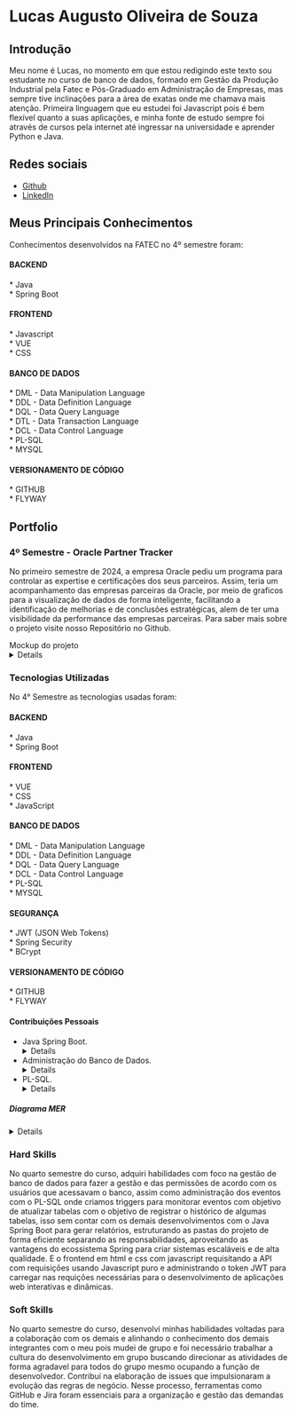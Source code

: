 # Lucas Augusto Oliveira de Souza

## Introdução
Meu nome é Lucas, no momento em que estou redigindo este texto sou estudante no curso de banco de dados, formado em Gestão da Produção Industrial pela Fatec e Pós-Graduado em Administração de Empresas, mas sempre tive inclinações para a área de exatas onde me chamava mais atenção. Primeira linguagem que eu estudei foi Javascript pois é bem flexível quanto a suas aplicações, e minha fonte de estudo sempre foi através de cursos pela internet até ingressar na universidade e aprender Python e Java. 

## Redes sociais
* [Github](https://github.com/LucasOliveira321)
* [LinkedIn](https://www.linkedin.com/in/lucas-augusto-oliveira/)

## Meus Principais Conhecimentos
Conhecimentos desenvolvidos na FATEC no 4º semestre foram:
<h4>BACKEND</h4>
* Java </br>
* Spring Boot </br>
<h4>FRONTEND</h4>
* Javascript </br>
* VUE </br>
* CSS </br>
<h4>BANCO DE DADOS</h4>
* DML - Data Manipulation Language </br>
* DDL - Data Definition Language </br>
* DQL - Data Query Language </br>
* DTL - Data Transaction Language </br>
* DCL - Data Control Language </br>
* PL-SQL </br>
* MYSQL </br>
<h4>VERSIONAMENTO DE CÓDIGO</h4>
* GITHUB </br>
* FLYWAY </br>

## Portfolio
### 4º Semestre - Oracle Partner Tracker
No primeiro semestre de 2024, a empresa Oracle pediu um programa para controlar as expertise e certificações dos seus parceiros. Assim, teria um acompanhamento das empresas parceiras da Oracle, por meio de graficos para a visualização de dados de forma inteligente, facilitando a identificação de melhorias e de conclusões estratégicas, alem de ter uma visibilidade da performance das empresas parceiras. Para saber mais sobre o projeto visite nosso Repositório no Github.

<div> Mockup do projeto </div>
<details>
 
![image](image.png)

</details>

### Tecnologias Utilizadas
No 4° Semestre as tecnologias usadas foram: 
<h4>BACKEND</h4>
* Java </br>
* Spring Boot </br>
<h4>FRONTEND</h4>
* VUE </br>
* CSS </br>
* JavaScript </br>
<h4>BANCO DE DADOS</h4>
* DML - Data Manipulation Language </br>
* DDL - Data Definition Language </br>
* DQL - Data Query Language </br>
* DCL - Data Control Language </br>
* PL-SQL </br>
* MYSQL </br>
<h4>SEGURANÇA</h4>
* JWT (JSON Web Tokens) </br>
* Spring Security </br>
* BCrypt </br>
<h4>VERSIONAMENTO DE CÓDIGO</h4>
* GITHUB </br>
* FLYWAY </br>

#### Contribuições Pessoais
* Java Spring Boot. <details> Durante o quarto semestre da faculdade, desenvolvi com meu grupo uma Aplicação WEB em Java Spring Boot, além da aplicação das ferramentas do Spring Boot que habitualmente já utilizamos nos projetos anteriores como DTO, JPA, Security, JWT e Bcrypt, ajudei na implementação do Flyway e do Opencsv para trabalhar com a adição e exportação de dados para o CSV. </details>
* Administração do Banco de Dados. <details> Com o aprendizado do quarto semestre apliquei permissões de acordo com o usuário que acessava o banco de dados, realizando assim durante o começo do projeto o papel de Data Base Administrator. </details>
* PL-SQL. <details> Com a linguagem de programação PL-SQL ajudei a elaborar Triggers para gerenciar eventos de uploads de algumas tabelas e registrar históricos de atualização, isso ajudou na otimização do banco. </details>

##### Diagrama MER 
<details>

![image](image-1.png)

</details>

### Hard Skills
No quarto semestre do curso, adquiri habilidades com foco na gestão de banco de dados para fazer a gestão e das permissões
de acordo com os usuários que acessavam o banco, assim como administração dos eventos com o PL-SQL onde criamos triggers para 
monitorar eventos com objetivo de atualizar tabelas com o objetivo de registrar o histórico de algumas tabelas, isso sem contar
com os demais desenvolvimentos com o Java Spring Boot para gerar relatórios, estruturando as pastas do projeto de forma eficiente 
separando as responsabilidades, aproveitando as vantagens do ecossistema Spring para criar sistemas escaláveis e de alta qualidade. 
E o frontend em html e css com javascript requisitando a API com requisições usando Javascript puro e administrando o token JWT para
carregar nas requições necessárias para o desenvolvimento de aplicações web interativas e dinâmicas.

### Soft Skills
No quarto semestre do curso, desenvolvi minhas habilidades voltadas para a colaboração com os demais e alinhando o conhecimento
dos demais integrantes com o meu pois mudei de grupo e foi necessário trabalhar a cultura do desenvolvimento em grupo buscando
direcionar as atividades de forma agradavel para todos do grupo mesmo ocupando a função de desenvolvedor. Contribuí na elaboração de 
issues que impulsionaram a evolução das regras de negócio. Nesse processo, ferramentas como GitHub e Jira foram 
essenciais para a organização e gestão das demandas do time.